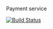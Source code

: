 Payment service

[![Build Status](https://travis-ci.com/popovychyb/payment-service.svg?branch=main)](https://travis-ci.com/popovychyb/payment-service)